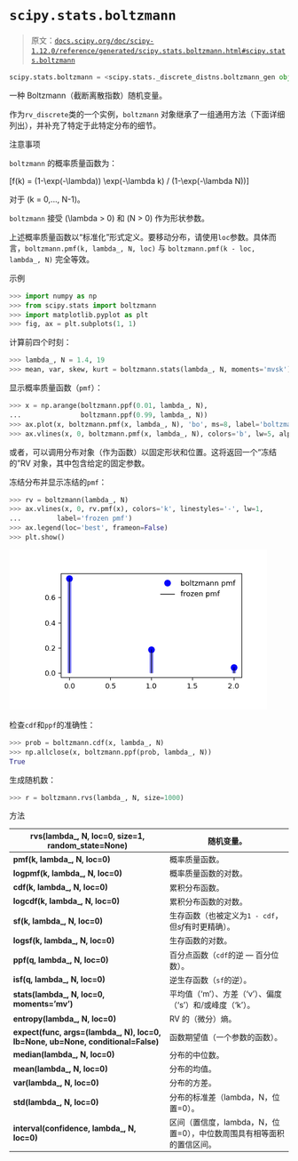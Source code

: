 # `scipy.stats.boltzmann`

> 原文：[`docs.scipy.org/doc/scipy-1.12.0/reference/generated/scipy.stats.boltzmann.html#scipy.stats.boltzmann`](https://docs.scipy.org/doc/scipy-1.12.0/reference/generated/scipy.stats.boltzmann.html#scipy.stats.boltzmann)

```py
scipy.stats.boltzmann = <scipy.stats._discrete_distns.boltzmann_gen object>
```

一种 Boltzmann（截断离散指数）随机变量。

作为`rv_discrete`类的一个实例，`boltzmann` 对象继承了一组通用方法（下面详细列出），并补充了特定于此特定分布的细节。

注意事项

`boltzmann` 的概率质量函数为：

\[f(k) = (1-\exp(-\lambda)) \exp(-\lambda k) / (1-\exp(-\lambda N))\]

对于 \(k = 0,..., N-1\)。

`boltzmann` 接受 \(\lambda > 0\) 和 \(N > 0\) 作为形状参数。

上述概率质量函数以“标准化”形式定义。要移动分布，请使用`loc`参数。具体而言，`boltzmann.pmf(k, lambda_, N, loc)` 与 `boltzmann.pmf(k - loc, lambda_, N)` 完全等效。

示例

```py
>>> import numpy as np
>>> from scipy.stats import boltzmann
>>> import matplotlib.pyplot as plt
>>> fig, ax = plt.subplots(1, 1) 
```

计算前四个时刻：

```py
>>> lambda_, N = 1.4, 19
>>> mean, var, skew, kurt = boltzmann.stats(lambda_, N, moments='mvsk') 
```

显示概率质量函数（`pmf`）：

```py
>>> x = np.arange(boltzmann.ppf(0.01, lambda_, N),
...               boltzmann.ppf(0.99, lambda_, N))
>>> ax.plot(x, boltzmann.pmf(x, lambda_, N), 'bo', ms=8, label='boltzmann pmf')
>>> ax.vlines(x, 0, boltzmann.pmf(x, lambda_, N), colors='b', lw=5, alpha=0.5) 
```

或者，可以调用分布对象（作为函数）以固定形状和位置。这将返回一个“冻结的”RV 对象，其中包含给定的固定参数。

冻结分布并显示冻结的`pmf`：

```py
>>> rv = boltzmann(lambda_, N)
>>> ax.vlines(x, 0, rv.pmf(x), colors='k', linestyles='-', lw=1,
...         label='frozen pmf')
>>> ax.legend(loc='best', frameon=False)
>>> plt.show() 
```

![../../_images/scipy-stats-boltzmann-1_00_00.png](img/04a4eaab759e91de8ea31b5faadfc993.png)

检查`cdf`和`ppf`的准确性：

```py
>>> prob = boltzmann.cdf(x, lambda_, N)
>>> np.allclose(x, boltzmann.ppf(prob, lambda_, N))
True 
```

生成随机数：

```py
>>> r = boltzmann.rvs(lambda_, N, size=1000) 
```

方法

| **rvs(lambda_, N, loc=0, size=1, random_state=None)** | 随机变量。 |
| --- | --- |
| **pmf(k, lambda_, N, loc=0)** | 概率质量函数。 |
| **logpmf(k, lambda_, N, loc=0)** | 概率质量函数的对数。 |
| **cdf(k, lambda_, N, loc=0)** | 累积分布函数。 |
| **logcdf(k, lambda_, N, loc=0)** | 累积分布函数的对数。 |
| **sf(k, lambda_, N, loc=0)** | 生存函数（也被定义为`1 - cdf`，但*sf*有时更精确）。 |
| **logsf(k, lambda_, N, loc=0)** | 生存函数的对数。 |
| **ppf(q, lambda_, N, loc=0)** | 百分点函数（`cdf`的逆 — 百分位数）。 |
| **isf(q, lambda_, N, loc=0)** | 逆生存函数（`sf`的逆）。 |
| **stats(lambda_, N, loc=0, moments=’mv’)** | 平均值（‘m’）、方差（‘v’）、偏度（‘s’）和/或峰度（‘k’）。 |
| **entropy(lambda_, N, loc=0)** | RV 的（微分）熵。 |
| **expect(func, args=(lambda_, N), loc=0, lb=None, ub=None, conditional=False)** | 函数期望值（一个参数的函数）。 |
| **median(lambda_, N, loc=0)** | 分布的中位数。 |
| **mean(lambda_, N, loc=0)** | 分布的均值。 |
| **var(lambda_, N, loc=0)** | 分布的方差。 |
| **std(lambda_, N, loc=0)** | 分布的标准差（lambda，N，位置=0）。 |
| **interval(confidence, lambda_, N, loc=0)** | 区间（置信度，lambda，N，位置=0），中位数周围具有相等面积的置信区间。 |
